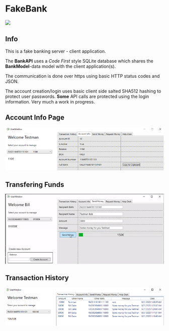 # FakeBank

<img src="https://github.com/Chlorine-trifluoride/FakeBank/workflows/.NET%20Core/badge.svg"/>

## Info

This is a fake banking server - client application.

The **BankAPI** uses a *Code First* style SQLite database which shares the **BankModel**-data model with the client application(s).

The communication is done over https using basic HTTP status codes and JSON.

The account creation/login uses basic client side salted SHA512 hashing to protect user passwords.
**Some** API calls are protected using the login information. Very much a work in progress.

## Account Info Page

<img src="https://github.com/Chlorine-trifluoride/FakeBank/raw/readme/Media/testman_infopage.png"/>

## Transfering Funds

<img src="https://github.com/Chlorine-trifluoride/FakeBank/raw/readme/Media/bill_transfer.gif"/>

## Transaction History

<img src="https://github.com/Chlorine-trifluoride/FakeBank/raw/readme/Media/transaction_history.png"/>
